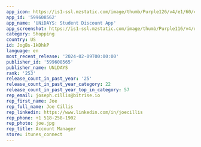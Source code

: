 ```yaml
---
app_icon: https://is1-ssl.mzstatic.com/image/thumb/Purple126/v4/e1/60/c9/e160c906-3e47-efe3-750f-3443c7b3335e/AppIcon-Live-0-0-1x_U007emarketing-0-10-0-85-220.png/1024x1024bb.png
app_id: '599608562'
app_name: 'UNiDAYS: Student Discount App'
app_screenshot: https://is1-ssl.mzstatic.com/image/thumb/Purple116/v4/d8/d4/df/d8d4df8c-a6a4-47bc-6ae6-9e12d408c366/80d54783-81db-4a1c-8840-20778b637396_FRESHERS23-APP-STORE-IMAGES-IOS-6.5-US-JA-V5-01.png/1242x2688bb.png
category: Shopping
country: US
id: JogBs-1kDhkP
language: en
most_recent_release: '2024-02-09T00:00:00'
publisher_id: '599608565'
publisher_name: UNiDAYS
rank: '253'
release_count_in_past_year: '25'
release_count_in_past_year_category: 22
release_count_in_past_year_top_in_category: 57
rep_email: joseph.cillis@bitrise.io
rep_first_name: Joe
rep_full_name: Joe Cillis
rep_linkedin: https://www.linkedin.com/in/joecillis
rep_phone: +1 518-258-1902
rep_photo: joe.jpg
rep_title: Account Manager
store: itunes_connect
---
```

